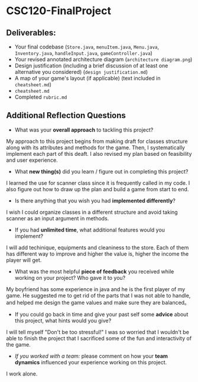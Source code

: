 # CSC120-FinalProject

## Deliverables:
 - Your final codebase (`Store.java`, `menuItem.java`, `Menu.java`, `Inventory.java`, `handleInput.java`, `gameController.java`)
 - Your revised annotated architecture diagram (`architecture diagram.png`)
 - Design justification (including a brief discussion of at least one alternative you considered) (`design justification.md`)
 - A map of your game's layout (if applicable) (text included in `cheatsheet.md`)
 - `cheatsheet.md`
 - Completed `rubric.md`
  
## Additional Reflection Questions
 - What was your **overall approach** to tackling this project?

My approach to this project begins from making draft for classes structure along with its attributes and methods for the game. Then, I systematically implement each part of this deaft. I also revised my plan based on feasibility and user experience.

 - What **new thing(s)** did you learn / figure out in completing this project?

I learned the use for scanner class since it is frequently called in my code. I also figure out how to draw up the plan and build a game from start to end.

 - Is there anything that you wish you had **implemented differently**?

I wish I could organize classes in a different structure and avoid taking scanner as an input argument in methods.

 - If you had **unlimited time**, what additional features would you implement?

I will add techinique, equipments and cleaniness to the store. Each of them has different way to improve and higher the value is, higher the income the player will get.

 - What was the most helpful **piece of feedback** you received while working on your project? Who gave it to you?

My boyfriend has some experience in java and he is the first player of my game. He suggested me to get rid of the parts that I was not able to handle, and helped me design the game values and make sure they are balanced。

 - If you could go back in time and give your past self some **advice** about this project, what hints would you give?

I will tell myself "Don't be too stressful!" I was so worried that I wouldn't be able to finish the project that I sacrificed some of the fun and interactivity of the game.

 - _If you worked with a team:_ please comment on how your **team dynamics** influenced your experience working on this project.

I work alone.
